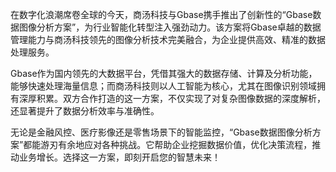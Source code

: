 在数字化浪潮席卷全球的今天，商汤科技与Gbase携手推出了创新性的“Gbase数据图像分析方案”，为行业智能化转型注入强劲动力。该方案将Gbase卓越的数据管理能力与商汤科技领先的图像分析技术完美融合，为企业提供高效、精准的数据处理服务。

Gbase作为国内领先的大数据平台，凭借其强大的数据存储、计算及分析功能，能够快速处理海量信息；而商汤科技则以人工智能为核心，尤其在图像识别领域拥有深厚积累。双方合作打造的这一方案，不仅实现了对复杂图像数据的深度解析，还显著提升了数据分析效率与准确性。

无论是金融风控、医疗影像还是零售场景下的智能监控，“Gbase数据图像分析方案”都能游刃有余地应对各种挑战。它帮助企业挖掘数据价值，优化决策流程，推动业务增长。选择这一方案，即刻开启您的智慧未来！